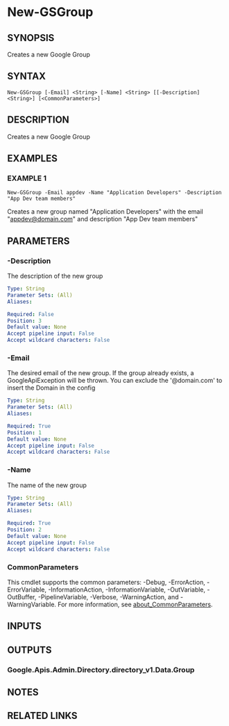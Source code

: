 # New-GSGroup

## SYNOPSIS
Creates a new Google Group

## SYNTAX

```
New-GSGroup [-Email] <String> [-Name] <String> [[-Description] <String>] [<CommonParameters>]
```

## DESCRIPTION
Creates a new Google Group

## EXAMPLES

### EXAMPLE 1
```
New-GSGroup -Email appdev -Name "Application Developers" -Description "App Dev team members"
```

Creates a new group named "Application Developers" with the email "appdev@domain.com" and description "App Dev team members"

## PARAMETERS

### -Description
The description of the new group

```yaml
Type: String
Parameter Sets: (All)
Aliases:

Required: False
Position: 3
Default value: None
Accept pipeline input: False
Accept wildcard characters: False
```

### -Email
The desired email of the new group.
If the group already exists, a GoogleApiException will be thrown.
You can exclude the '@domain.com' to insert the Domain in the config

```yaml
Type: String
Parameter Sets: (All)
Aliases:

Required: True
Position: 1
Default value: None
Accept pipeline input: False
Accept wildcard characters: False
```

### -Name
The name of the new group

```yaml
Type: String
Parameter Sets: (All)
Aliases:

Required: True
Position: 2
Default value: None
Accept pipeline input: False
Accept wildcard characters: False
```

### CommonParameters
This cmdlet supports the common parameters: -Debug, -ErrorAction, -ErrorVariable, -InformationAction, -InformationVariable, -OutVariable, -OutBuffer, -PipelineVariable, -Verbose, -WarningAction, and -WarningVariable. For more information, see [about_CommonParameters](http://go.microsoft.com/fwlink/?LinkID=113216).

## INPUTS

## OUTPUTS

### Google.Apis.Admin.Directory.directory_v1.Data.Group
## NOTES

## RELATED LINKS
